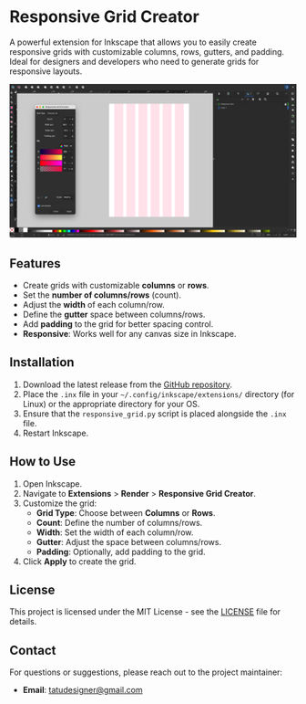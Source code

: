 # Responsive Grid Creator

A powerful extension for Inkscape that allows you to easily create responsive grids with customizable columns, rows, gutters, and padding. Ideal for designers and developers who need to generate grids for responsive layouts.

<img src="./REFERENCES/image1.png"  width="800">

## Features
- Create grids with customizable **columns** or **rows**.
- Set the **number of columns/rows** (count).
- Adjust the **width** of each column/row.
- Define the **gutter** space between columns/rows.
- Add **padding** to the grid for better spacing control.
- **Responsive**: Works well for any canvas size in Inkscape.

## Installation

1. Download the latest release from the [GitHub repository](https://github.com/seu-usuario/responsive-grid-creator).
2. Place the `.inx` file in your `~/.config/inkscape/extensions/` directory (for Linux) or the appropriate directory for your OS.
3. Ensure that the `responsive_grid.py` script is placed alongside the `.inx` file.
4. Restart Inkscape.

## How to Use

1. Open Inkscape.
2. Navigate to **Extensions** > **Render** > **Responsive Grid Creator**.
3. Customize the grid:
    - **Grid Type**: Choose between **Columns** or **Rows**.
    - **Count**: Define the number of columns/rows.
    - **Width**: Set the width of each column/row.
    - **Gutter**: Adjust the space between columns/rows.
    - **Padding**: Optionally, add padding to the grid.
4. Click **Apply** to create the grid.

## License

This project is licensed under the MIT License - see the [LICENSE](LICENSE) file for details.

## Contact

For questions or suggestions, please reach out to the project maintainer:
- **Email**: tatudesigner@gmail.com
